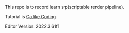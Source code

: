 ﻿This repo is to record learn srp(scriptable render pipeline).

Tutorial is [Catlike Coding](https://catlikecoding.com/unity/tutorials/custom-srp/)

Editor Version: 2022.3.61f1